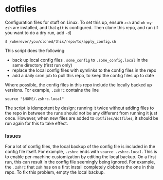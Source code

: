 # dotfiles
Configuration files for stuff on Linux. To set this up, ensure `zsh` and `oh-my-zsh` are installed, and that `git` is configured. Then clone this repo, and run (if you want to do a dry run, add `-d`)
```
$ /wherever/you/cloned/this/repo/to/apply_config.sh
```
This script does the following:
- back up local config files `.some_config` to `.some_config.local` in the same directory (first run only)
- replace the local config files with symlinks to the config files in the repo
- add a daily cron job to pull this repo, to keep the config files up to date

Where possible, the config files in this repo include the locally backed up versions. For example, `.zshrc` contains the line 
```
source "$HOME/.zshrc.local"
```

The script is idempotent by design; running it twice without adding files to the repo in between the runs should not be any different from running it just once. However, when new files are added to `dotfiles/dotfiles`, it should be run again for this to take effect.

### Issues
For a lot of config files, the local backup of the config file is included in the config file itself. For example, `.zshrc` ends with `source .zshrc.local`. This is to enable per-machine customization by editing the local backup. On a first run, this can result in the config file seemingly being ignored. For example, the `.zshrc` that `zsh` has on a first install completely clobbers the one in this repo. To fix this problem, empty the local backup.
